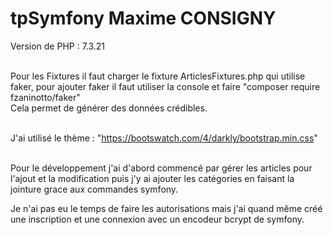 # tpSymfony Maxime CONSIGNY

Version de PHP : 7.3.21<br><br>

Pour les Fixtures il faut charger le fixture ArticlesFixtures.php qui utilise faker, pour ajouter faker il faut utiliser la console et faire "composer require fzaninotto/faker"<br>
Cela permet de générer des données crédibles.<br> <br>

J'ai utilisé le thème : "https://bootswatch.com/4/darkly/bootstrap.min.css"
<br><br>

Pour le développement j'ai d'abord commencé par gérer les articles pour l'ajout et la modification puis j'y ai ajouter les catégories en faisant la jointure grace aux commandes symfony.<br>

Je n'ai pas eu le temps de faire les autorisations mais j'ai quand même créé une inscription et une connexion avec un encodeur bcrypt de symfony.
